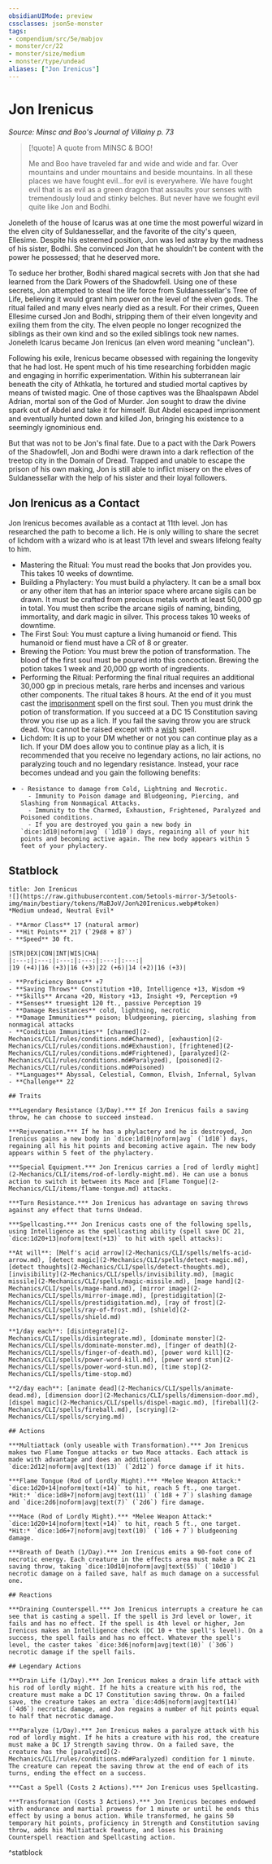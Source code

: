 ```yaml
---
obsidianUIMode: preview
cssclasses: json5e-monster
tags:
- compendium/src/5e/mabjov
- monster/cr/22
- monster/size/medium
- monster/type/undead
aliases: ["Jon Irenicus"]
---
```

# Jon Irenicus
*Source: Minsc and Boo's Journal of Villainy p. 73*  

> [!quote] A quote from MINSC & BOO!  
> 
> Me and Boo have traveled far and wide and wide and far. Over mountains and under mountains and beside mountains. In all these places we have fought evil...for evil is everywhere. We have fought evil that is as evil as a green dragon that assaults your senses with tremendously loud and stinky belches. But never have we fought evil quite like Jon and Bodhi.

Joneleth of the house of Icarus was at one time the most powerful wizard in the elven city of Suldanessellar, and the favorite of the city's queen, Ellesime. Despite his esteemed position, Jon was led astray by the madness of his sister, Bodhi. She convinced Jon that he shouldn't be content with the power he possessed; that he deserved more.

To seduce her brother, Bodhi shared magical secrets with Jon that she had learned from the Dark Powers of the Shadowfell. Using one of these secrets, Jon attempted to steal the life force from Suldanessellar's Tree of Life, believing it would grant him power on the level of the elven gods. The ritual failed and many elves nearly died as a result. For their crimes, Queen Ellesime cursed Jon and Bodhi, stripping them of their elven longevity and exiling them from the city. The elven people no longer recognized the siblings as their own kind and so the exiled siblings took new names. Joneleth Icarus became Jon Irenicus (an elven word meaning "unclean").

Following his exile, Irenicus became obsessed with regaining the longevity that he had lost. He spent much of his time researching forbidden magic and engaging in horrific experimentation. Within his subterranean lair beneath the city of Athkatla, he tortured and studied mortal captives by means of twisted magic. One of those captives was the Bhaalspawn Abdel Adrian, mortal son of the God of Murder. Jon sought to draw the divine spark out of Abdel and take it for himself. But Abdel escaped imprisonment and eventually hunted down and killed Jon, bringing his existence to a seemingly ignominious end.

But that was not to be Jon's final fate. Due to a pact with the Dark Powers of the Shadowfell, Jon and Bodhi were drawn into a dark reflection of the treetop city in the Domain of Dread. Trapped and unable to escape the prison of his own making, Jon is still able to inflict misery on the elves of Suldanessellar with the help of his sister and their loyal followers.

## Jon Irenicus as a Contact

Jon Irenicus becomes available as a contact at 11th level. Jon has researched the path to become a lich. He is only willing to share the secret of lichdom with a wizard who is at least 17th level and swears lifelong fealty to him.

- Mastering the Ritual: You must read the books that Jon provides you. This takes 10 weeks of downtime.  
- Building a Phylactery: You must build a phylactery. It can be a small box or any other item that has an interior space where arcane sigils can be drawn. It must be crafted from precious metals worth at least 50,000 gp in total. You must then scribe the arcane sigils of naming, binding, immortality, and dark magic in silver. This process takes 10 weeks of downtime.  
- The First Soul: You must capture a living humanoid or fiend. This humanoid or fiend must have a CR of 8 or greater.  
- Brewing the Potion: You must brew the potion of transformation. The blood of the first soul must be poured into this concoction. Brewing the potion takes 1 week and 20,000 gp worth of ingredients.  
- Performing the Ritual: Performing the final ritual requires an additional 30,000 gp in precious metals, rare herbs and incenses and various other components. The ritual takes 8 hours. At the end of it you must cast the [imprisonment](2-Mechanics/CLI/spells/imprisonment.md) spell on the first soul. Then you must drink the potion of transformation. If you succeed at a DC 15 Constitution saving throw you rise up as a lich. If you fail the saving throw you are struck dead. You cannot be raised except with a [wish](2-Mechanics/CLI/spells/wish.md) spell.  
- Lichdom: It is up to your DM whether or not you can continue play as a lich. If your DM does allow you to continue play as a lich, it is recommended that you receive no legendary actions, no lair actions, no paralyzing touch and no legendary resistance. Instead, your race becomes undead and you gain the following benefits:  
-     - Resistance to damage from Cold, Lightning and Necrotic.    
        - Immunity to Poison damage and Bludgeoning, Piercing, and Slashing from Nonmagical Attacks.    
        - Immunity to the Charmed, Exhaustion, Frightened, Paralyzed and Poisoned conditions.    
        - If you are destroyed you gain a new body in `dice:1d10|noform|avg` (`1d10`) days, regaining all of your hit points and becoming active again. The new body appears within 5 feet of your phylactery.    

## Statblock

```ad-statblock
title: Jon Irenicus
![](https://raw.githubusercontent.com/5etools-mirror-3/5etools-img/main/bestiary/tokens/MaBJoV/Jon%20Irenicus.webp#token)
*Medium undead, Neutral Evil*

- **Armor Class** 17 (natural armor)
- **Hit Points** 217 (`29d8 + 87`)
- **Speed** 30 ft.

|STR|DEX|CON|INT|WIS|CHA|
|:---:|:---:|:---:|:---:|:---:|:---:|
|19 (+4)|16 (+3)|16 (+3)|22 (+6)|14 (+2)|16 (+3)|

- **Proficiency Bonus** +7
- **Saving Throws** Constitution +10, Intelligence +13, Wisdom +9
- **Skills** Arcana +20, History +13, Insight +9, Perception +9
- **Senses** truesight 120 ft., passive Perception 19
- **Damage Resistances** cold, lightning, necrotic
- **Damage Immunities** poison; bludgeoning, piercing, slashing from nonmagical attacks
- **Condition Immunities** [charmed](2-Mechanics/CLI/rules/conditions.md#Charmed), [exhaustion](2-Mechanics/CLI/rules/conditions.md#Exhaustion), [frightened](2-Mechanics/CLI/rules/conditions.md#Frightened), [paralyzed](2-Mechanics/CLI/rules/conditions.md#Paralyzed), [poisoned](2-Mechanics/CLI/rules/conditions.md#Poisoned)
- **Languages** Abyssal, Celestial, Common, Elvish, Infernal, Sylvan
- **Challenge** 22

## Traits

***Legendary Resistance (3/Day).*** If Jon Irenicus fails a saving throw, he can choose to succeed instead.

***Rejuvenation.*** If he has a phylactery and he is destroyed, Jon Irenicus gains a new body in `dice:1d10|noform|avg` (`1d10`) days, regaining all his hit points and becoming active again. The new body appears within 5 feet of the phylactery.

***Special Equipment.*** Jon Irenicus carries a [rod of lordly might](2-Mechanics/CLI/items/rod-of-lordly-might.md). He can use a bonus action to switch it between its Mace and [Flame Tongue](2-Mechanics/CLI/items/flame-tongue.md) attacks.

***Turn Resistance.*** Jon Irenicus has advantage on saving throws against any effect that turns Undead.

***Spellcasting.*** Jon Irenicus casts one of the following spells, using Intelligence as the spellcasting ability (spell save DC 21, `dice:1d20+13|noform|text(+13)` to hit with spell attacks):

**At will**: [Melf's acid arrow](2-Mechanics/CLI/spells/melfs-acid-arrow.md), [detect magic](2-Mechanics/CLI/spells/detect-magic.md), [detect thoughts](2-Mechanics/CLI/spells/detect-thoughts.md), [invisibility](2-Mechanics/CLI/spells/invisibility.md), [magic missile](2-Mechanics/CLI/spells/magic-missile.md), [mage hand](2-Mechanics/CLI/spells/mage-hand.md), [mirror image](2-Mechanics/CLI/spells/mirror-image.md), [prestidigitation](2-Mechanics/CLI/spells/prestidigitation.md), [ray of frost](2-Mechanics/CLI/spells/ray-of-frost.md), [shield](2-Mechanics/CLI/spells/shield.md)

**1/day each**: [disintegrate](2-Mechanics/CLI/spells/disintegrate.md), [dominate monster](2-Mechanics/CLI/spells/dominate-monster.md), [finger of death](2-Mechanics/CLI/spells/finger-of-death.md), [power word kill](2-Mechanics/CLI/spells/power-word-kill.md), [power word stun](2-Mechanics/CLI/spells/power-word-stun.md), [time stop](2-Mechanics/CLI/spells/time-stop.md)

**2/day each**: [animate dead](2-Mechanics/CLI/spells/animate-dead.md), [dimension door](2-Mechanics/CLI/spells/dimension-door.md), [dispel magic](2-Mechanics/CLI/spells/dispel-magic.md), [fireball](2-Mechanics/CLI/spells/fireball.md), [scrying](2-Mechanics/CLI/spells/scrying.md)

## Actions

***Multiattack (only useable with Transformation).*** Jon Irenicus makes two Flame Tongue attacks or two Mace attacks. Each attack is made with advantage and does an additional `dice:2d12|noform|avg|text(13)` (`2d12`) force damage if it hits.

***Flame Tongue (Rod of Lordly Might).*** *Melee Weapon Attack:* `dice:1d20+14|noform|text(+14)` to hit, reach 5 ft., one target. *Hit:* `dice:1d8+7|noform|avg|text(11)` (`1d8 + 7`) slashing damage and `dice:2d6|noform|avg|text(7)` (`2d6`) fire damage.

***Mace (Rod of Lordly Might).*** *Melee Weapon Attack:* `dice:1d20+14|noform|text(+14)` to hit, reach 5 ft., one target. *Hit:* `dice:1d6+7|noform|avg|text(10)` (`1d6 + 7`) bludgeoning damage.

***Breath of Death (1/Day).*** Jon Irenicus emits a 90-foot cone of necrotic energy. Each creature in the effects area must make a DC 21 saving throw, taking `dice:10d10|noform|avg|text(55)` (`10d10`) necrotic damage on a failed save, half as much damage on a successful one.

## Reactions

***Draining Counterspell.*** Jon Irenicus interrupts a creature he can see that is casting a spell. If the spell is 3rd level or lower, it fails and has no effect. If the spell is 4th level or higher, Jon Irenicus makes an Intelligence check (DC 10 + the spell's level). On a success, the spell fails and has no effect. Whatever the spell's level, the caster takes `dice:3d6|noform|avg|text(10)` (`3d6`) necrotic damage if the spell fails.

## Legendary Actions

***Drain Life (1/Day).*** Jon Irenicus makes a drain life attack with his rod of lordly might. If he hits a creature with his rod, the creature must make a DC 17 Constitution saving throw. On a failed save, the creature takes an extra `dice:4d6|noform|avg|text(14)` (`4d6`) necrotic damage, and Jon regains a number of hit points equal to half that necrotic damage.

***Paralyze (1/Day).*** Jon Irenicus makes a paralyze attack with his rod of lordly might. If he hits a creature with his rod, the creature must make a DC 17 Strength saving throw. On a failed save, the creature has the [paralyzed](2-Mechanics/CLI/rules/conditions.md#Paralyzed) condition for 1 minute. The creature can repeat the saving throw at the end of each of its turns, ending the effect on a success.

***Cast a Spell (Costs 2 Actions).*** Jon Irenicus uses Spellcasting.

***Transformation (Costs 3 Actions).*** Jon Irenicus becomes endowed with endurance and martial prowess for 1 minute or until he ends this effect by using a bonus action. While transformed, he gains 50 temporary hit points, proficiency in Strength and Constitution saving throw, adds his Multiattack feature, and loses his Draining Counterspell reaction and Spellcasting action.
```
^statblock